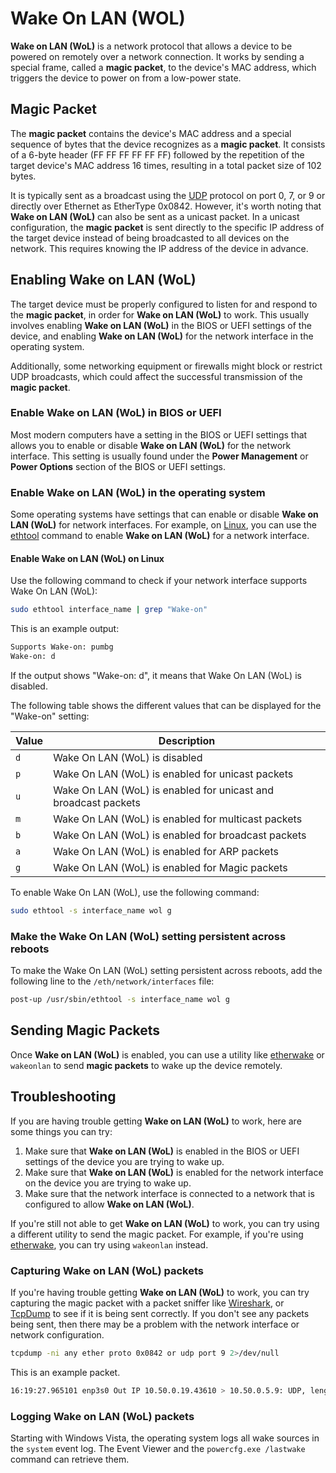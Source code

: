 # Wake On LAN (WOL)

**Wake on LAN (WoL)** is a network protocol that allows a device to be powered on remotely over a network connection. It works by sending a special frame, called a **magic packet**, to the device's MAC address, which triggers the device to power on from a low-power state.

## Magic Packet

The **magic packet** contains the device's MAC address and a special sequence of bytes that the device recognizes as a **magic packet**. It consists of a 6-byte header (FF FF FF FF FF FF) followed by the repetition of the target device's MAC address 16 times, resulting in a total packet size of 102 bytes.

It is typically sent as a broadcast using the [UDP](../networking/udp.md) protocol on port 0, 7, or 9 or directly over Ethernet as EtherType 0x0842. However, it's worth noting that **Wake on LAN (WoL)** can also be sent as a unicast packet. In a unicast configuration, the **magic packet** is sent directly to the specific IP address of the target device instead of being broadcasted to all devices on the network. This requires knowing the IP address of the device in advance.

## Enabling Wake on LAN (WoL)

The target device must be properly configured to listen for and respond to the **magic packet**, in order for **Wake on LAN (WoL)** to work. This usually involves enabling **Wake on LAN (WoL)** in the BIOS or UEFI settings of the device, and enabling **Wake on LAN (WoL)** for the network interface in the operating system.

Additionally, some networking equipment or firewalls might block or restrict UDP broadcasts, which could affect the successful transmission of the **magic packet**.

### Enable Wake on LAN (WoL) in BIOS or UEFI

Most modern computers have a setting in the BIOS or UEFI settings that allows you to enable or disable **Wake on LAN (WoL)** for the network interface. This setting is usually found under the **Power Management** or **Power Options** section of the BIOS or UEFI settings.

### Enable Wake on LAN (WoL) in the operating system

Some operating systems have settings that can enable or disable **Wake on LAN (WoL)** for network interfaces. For example, on [Linux](../linux/linux.md), you can use the [ethtool](../linux/ethtool.md) command to enable **Wake on LAN (WoL)** for a network interface.

#### Enable Wake on LAN (WoL) on Linux

Use the following command to check if your network interface supports Wake On LAN (WoL):

```sh
sudo ethtool interface_name | grep "Wake-on"
```

This is an example output:

```txt
Supports Wake-on: pumbg
Wake-on: d
```

If the output shows "Wake-on: d", it means that Wake On LAN (WoL) is disabled.

The following table shows the different values that can be displayed for the "Wake-on" setting:

| Value | Description |
| --- | --- |
| `d` | Wake On LAN (WoL) is disabled |
| `p` | Wake On LAN (WoL) is enabled for unicast packets |
| `u` | Wake On LAN (WoL) is enabled for unicast and broadcast packets |
| `m` | Wake On LAN (WoL) is enabled for multicast packets |
| `b` | Wake On LAN (WoL) is enabled for broadcast packets |
| `a` | Wake On LAN (WoL) is enabled for ARP packets |
| `g` | Wake On LAN (WoL) is enabled for Magic packets |

To enable Wake On LAN (WoL), use the following command:

```sh
sudo ethtool -s interface_name wol g
```

### Make the Wake On LAN (WoL) setting persistent across reboots

To make the Wake On LAN (WoL) setting persistent across reboots, add the following line to the `/eth/network/interfaces` file:

```sh
post-up /usr/sbin/ethtool -s interface_name wol g
```

## Sending Magic Packets

Once **Wake on LAN (WoL)** is enabled, you can use a utility like [etherwake](../linux/etherwake.md) or `wakeonlan` to send **magic packets** to wake up the device remotely.

## Troubleshooting

If you are having trouble getting **Wake on LAN (WoL)** to work, here are some things you can try:

1. Make sure that **Wake on LAN (WoL)** is enabled in the BIOS or UEFI settings of the device you are trying to wake up.
2. Make sure that **Wake on LAN (WoL)** is enabled for the network interface on the device you are trying to wake up.
3. Make sure that the network interface is connected to a network that is configured to allow **Wake on LAN (WoL)**.

If you're still not able to get **Wake on LAN (WoL)** to work, you can try using a different utility to send the magic packet. For example, if you're using [etherwake](../linux/etherwake.md), you can try using `wakeonlan` instead.

### Capturing Wake on LAN (WoL) packets

If you're having trouble getting **Wake on LAN (WoL)** to work, you can try capturing the magic packet with a packet sniffer like [Wireshark](../tools/wireshark.md), or [TcpDump](../tools/tcpdump.md) to see if it is being sent correctly. If you don't see any packets being sent, then there may be a problem with the network interface or network configuration.

```sh
tcpdump -ni any ether proto 0x0842 or udp port 9 2>/dev/null
```

This is an example packet.

```sh
16:19:27.965101 enp3s0 Out IP 10.50.0.19.43610 > 10.50.0.5.9: UDP, length 102
```

### Logging Wake on LAN (WoL) packets

Starting with Windows Vista, the operating system logs all wake sources in the `system` event log. The Event Viewer and the `powercfg.exe /lastwake` command can retrieve them.
